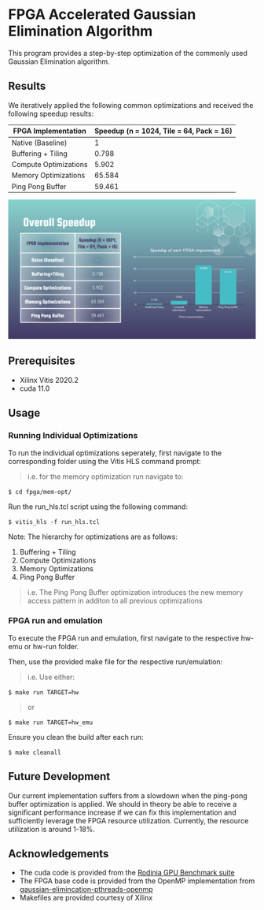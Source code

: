 # FPGA Accelerated Gaussian Elimination Algorithm

This program provides a step-by-step optimization of the commonly used Gaussian Elimination algorithm.

## Results

We iteratively applied the following common optimizations and received the following speedup results:

| FPGA Implementation   | Speedup (n = 1024, Tile = 64, Pack = 16) |
| --------------------- | ---------------------------------------- |
| Native (Baseline)     | 1                                        |
| Buffering + Tiling    | 0.798                                    |
| Compute Optimizations | 5.902                                    |
| Memory Optimizations  | 65.584                                   |
| Ping Pong Buffer      | 59.461                                   |

![Results](img/results.PNG)

## Prerequisites

- Xilinx Vitis 2020.2
- cuda 11.0

## Usage

### Running Individual Optimizations

To run the individual optimizations seperately, first navigate to the corresponding folder using the Vitis HLS command prompt:

> i.e. for the memory optimization run navigate to:

```
$ cd fpga/mem-opt/
```

Run the run_hls.tcl script using the following command:

```
$ vitis_hls -f run_hls.tcl
```

Note: The hierarchy for optimizations are as follows:

1. Buffering + Tiling
2. Compute Optimizations
3. Memory Optimizations
4. Ping Pong Buffer

> i.e. The Ping Pong Buffer optimization introduces the new memory access pattern in additon to all previous optimizations

### FPGA run and emulation

To execute the FPGA run and emulation, first navigate to the respective hw-emu or hw-run folder.

Then, use the provided make file for the respective run/emulation:

> i.e. Use either:

```
$ make run TARGET=hw
```

> or

```
$ make run TARGET=hw_emu
```

Ensure you clean the build after each run:

```
$ make cleanall
```

## Future Development

Our current implementation suffers from a slowdown when the ping-pong buffer optimization is applied. We should in theory be able to receive a significant performance increase if we can fix this implementation and sufficiently leverage the FPGA resource utilization. Currently, the resource utilization is around 1-18%.

## Acknowledgements

- The cuda code is provided from the [Rodinia GPU Benchmark suite](http://lava.cs.virginia.edu/Rodinia/download_links.html)
- The FPGA base code is provided from the OpenMP implementation from [gaussian-elimincation-pthreads-openmp](https://github.com/gmendonca/gaussian-elimination-pthreads-openmp)
- Makefiles are provided courtesy of Xilinx
